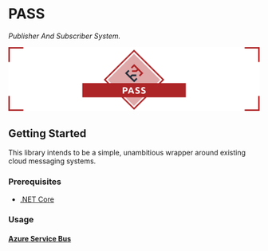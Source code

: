 # PASS

_Publisher And Subscriber System._

![pass](docs/.assets/project-title.png)

## Getting Started

This library intends to be a simple, unambitious wrapper around existing cloud messaging systems.

### Prerequisites

- [.NET Core](https://dotnet.microsoft.com/download/dotnet-core/)

### Usage

#### [Azure Service Bus](docs/azure-service-bus)
